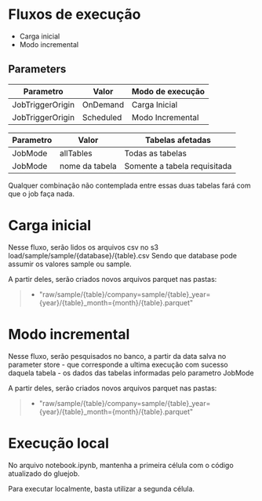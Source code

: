# Fluxos de execução
  - Carga inicial
  - Modo incremental


## Parameters
| Parametro | Valor | Modo de execução |
| --------- | ----- | ---------------- |
| JobTriggerOrigin | OnDemand | Carga Inicial |
| JobTriggerOrigin | Scheduled | Modo Incremental |

| Parametro | Valor | Tabelas afetadas |
| --------- | ----- | ---------------- |
| JobMode | allTables | Todas as tabelas |
| JobMode | nome da tabela | Somente a tabela requisitada |

 Qualquer combinação não contemplada entre essas duas tabelas fará com que o job faça nada.


# Carga inicial
Nesse fluxo, serão lidos os arquivos csv no s3 load/sample/sample/{database}/{table}.csv
Sendo que database pode assumir os valores sample ou sample.

A partir deles, serão criados novos arquivos parquet nas pastas:
> - "raw/sample/{table}/company=sample/{table}_year={year}/{table}_month={month}/{table}.parquet"

# Modo incremental
Nesse fluxo, serão pesquisados no banco, a partir da data salva no parameter store - que corresponde a ultima execução com sucesso daquela tabela - os dados das tabelas informadas pelo parametro JobMode

A partir deles, serão criados novos arquivos parquet nas pastas:
> - "raw/sample/{table}/company=sample/{table}_year={year}/{table}_month={month}/{table}.parquet"



# Execução local

No arquivo notebook.ipynb, mantenha a primeira célula com o código atualizado do gluejob.

Para executar localmente, basta utilizar a segunda célula.